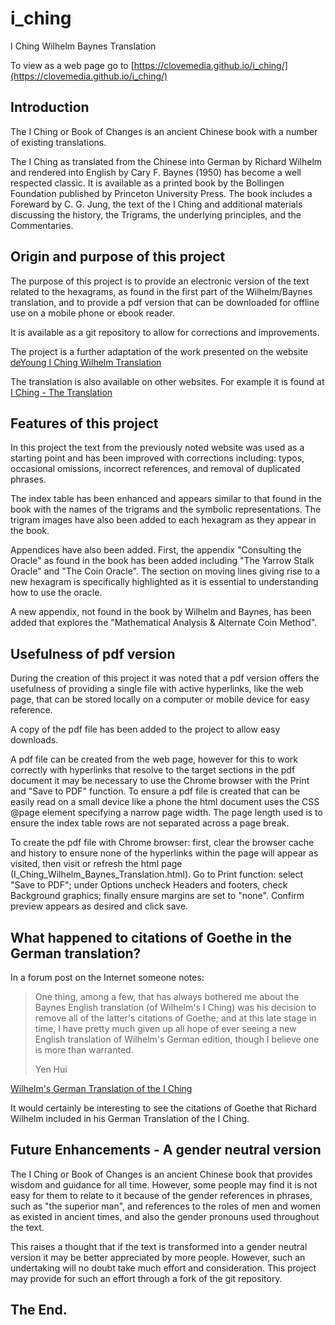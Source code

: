 # i_ching
I Ching Wilhelm Baynes Translation

To view as a web page go to [https://clovemedia.github.io/i_ching/](https://clovemedia.github.io/i_ching/)

## Introduction

The I Ching or Book of Changes is an ancient Chinese book with a number of
existing translations.

The I Ching as translated from the Chinese into German by Richard Wilhelm and
rendered into English by Cary F. Baynes (1950) has become a well respected
classic. It is available as a printed book by the Bollingen Foundation published
by Princeton University Press. The book includes a Foreward by C. G. Jung, the
text of the I Ching and additional materials discussing the history, the
Trigrams, the underlying principles, and the Commentaries.

## Origin and purpose of this project

The purpose of this project is to provide an electronic version of the text
related to the hexagrams, as found in the first part of the Wilhelm/Baynes
translation, and to provide a pdf version that can be downloaded for offline use
on a mobile phone or ebook reader.

It is available as a git repository to allow for corrections and improvements.

The project is a further adaptation of the work presented on the website
[deYoung I Ching Wilhelm Translation](http://www2.unipr.it/~deyoung/I_Ching_Wilhelm_Translation.html)

The translation is also available on other websites. For example it is found at
[I Ching - The Translation](https://aspectsoftao.net/iching/translation.html)

## Features of this project

In this project the text from the previously noted website was used as a
starting point and has been improved with corrections including: typos,
occasional omissions, incorrect references, and removal of duplicated phrases.

The index table has been enhanced and appears similar to that found in the book
with the names of the trigrams and the symbolic representations. The trigram
images have also been added to each hexagram as they appear in the book.

Appendices have also been added. First, the appendix "Consulting the Oracle" as
found in the book has been added including "The Yarrow Stalk Oracle" and
"The Coin Oracle". The section on moving lines giving rise to a new hexagram is
specifically highlighted as it is essential to understanding how to use the
oracle.

A new appendix, not found in the book by Wilhelm and Baynes, has been added that
explores the "Mathematical Analysis & Alternate Coin Method".

## Usefulness of pdf version

During the creation of this project it was noted that a pdf version offers the
usefulness of providing a single file with active hyperlinks, like the web page,
that can be stored locally on a computer or mobile device for easy reference.

A copy of the pdf file has been added to the project to allow easy downloads.

A pdf file can be created from the web page, however for this to work correctly
with hyperlinks that resolve to the target sections in the pdf document it may
be necessary to use the Chrome browser with the Print and "Save to PDF"
function. To ensure a pdf file is created that can be easily read on a small
device like a phone the html document uses the CSS @page element specifying a
narrow page width. The page length used is to ensure the index table rows are
not separated across a page break.

To create the pdf file with Chrome browser: first, clear the browser cache and
history to ensure none of the hyperlinks within the page will appear as visited,
then visit or refresh the html page (I_Ching_Wilhelm_Baynes_Translation.html).
Go to Print function: select "Save to PDF"; under Options uncheck Headers and
footers, check Background graphics; finally ensure margins are set to "none".
Confirm preview appears as desired and click save.

## What happened to citations of Goethe in the German translation?

In a forum post on the Internet someone notes:

> One thing, among a few, that has always bothered me about the Baynes English
> translation (of Wilhelm's I Ching) was his decision to remove all of the
> latter's citations of Goethe; and at this late stage in time, I have pretty
> much given up all hope of ever seeing a new English translation of Wilhelm's
> German edition, though I believe one is more than warranted.
> 
> Yen Hui

[Wilhelm's German Translation of the I Ching](https://www.onlineclarity.co.uk/friends/index.php?threads/wilhelms-german-translation-of-the-i-ching.15901/post-166444https://www.onlineclarity.co.uk/friends/index.php?threads/wilhelms-german-translation-of-the-i-ching.15901/post-166444)

It would certainly be interesting to see the citations of Goethe that Richard
Wilhelm included in his German Translation of the I Ching.

## Future Enhancements - A gender neutral version

The I Ching or Book of Changes is an ancient Chinese book that provides wisdom
and guidance for all time. However, some people may find it is not easy for
them to relate to it because of the gender references in phrases, such as
"the superior man", and references to the roles of men and women as existed in
ancient times, and also the gender pronouns used throughout the text.

This raises a thought that if the text is transformed into a gender neutral
version it may be better appreciated by more people. However, such an
undertaking will no doubt take much effort and consideration. This project may
provide for such an effort through a fork of the git repository.

The End.
--------

